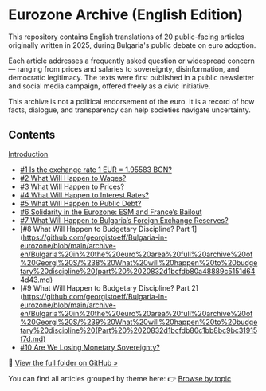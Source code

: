 # Eurozone Archive (English Edition)

This repository contains English translations of 20 public-facing articles originally written in 2025, during Bulgaria's public debate on euro adoption.

Each article addresses a frequently asked question or widespread concern — ranging from prices and salaries to sovereignty, disinformation, and democratic legitimacy. The texts were first published in a public newsletter and social media campaign, offered freely as a civic initiative.

This archive is not a political endorsement of the euro. It is a record of how facts, dialogue, and transparency can help societies navigate uncertainty.

## Contents

[Introduction](intro.md)

- [#1 Is the exchange rate 1 EUR = 1.95583 BGN?](https://github.com/georgistoeff/Bulgaria-in-eurozone/blob/main/archive-en/Bulgaria%20in%20the%20euro%20area%20full%20archive%20of%20Georgi%20S/%231%20Is%20the%20exchange%20rate%201%20EUR%20%3D%201%2095583%20BGN%2020832d1bcfdb80d1867be4ba7893400a.md)
- [#2 What Will Happen to Wages?](https://github.com/georgistoeff/Bulgaria-in-eurozone/blob/main/archive-en/Bulgaria%20in%20the%20euro%20area%20full%20archive%20of%20Georgi%20S/%232%20What%20Will%20Happen%20to%20Wages%2020832d1bcfdb80afb429c05626136f71.md)
- [#3 What Will Happen to Prices?](https://github.com/georgistoeff/Bulgaria-in-eurozone/blob/main/archive-en/Bulgaria%20in%20the%20euro%20area%20full%20archive%20of%20Georgi%20S/%233%20What%20Will%20Happen%20to%20Prices%2020832d1bcfdb8050892ad70847824e21.md)
- [#4 What Will Happen to Interest Rates?](https://github.com/georgistoeff/Bulgaria-in-eurozone/blob/main/archive-en/Bulgaria%20in%20the%20euro%20area%20full%20archive%20of%20Georgi%20S/%234%20What%20Will%20Happen%20to%20Interest%20Rates%2020832d1bcfdb80d5b355f6b8d30ee59c.md)
- [#5 What Will Happen to Public Debt?](https://github.com/georgistoeff/Bulgaria-in-eurozone/blob/main/archive-en/Bulgaria%20in%20the%20euro%20area%20full%20archive%20of%20Georgi%20S/%235%20What%20Will%20Happen%20to%20Public%20Debt%2020832d1bcfdb8038a72cc87102b8c053.md)
- [#6 Solidarity in the Eurozone: ESM and France’s Bailout](https://github.com/georgistoeff/Bulgaria-in-eurozone/blob/main/archive-en/Bulgaria%20in%20the%20euro%20area%20full%20archive%20of%20Georgi%20S/%236%20Solidarity%20in%20the%20Eurozone%20ESM%20France%E2%80%99s%20Bailout%2020832d1bcfdb80348fccec01d937bc2e.md)
- [#7 What Will Happen to Bulgaria’s Foreign Exchange Reserves?](https://github.com/georgistoeff/Bulgaria-in-eurozone/blob/main/archive-en/Bulgaria%20in%20the%20euro%20area%20full%20archive%20of%20Georgi%20S/%237%20What%20Will%20Happen%20to%20Bulgaria%E2%80%99s%20Foreign%20Exchange%2020832d1bcfdb804a85dcdc436a31a4a1.md)
- [#8 What Will Happen to Budgetary Discipline? Part 1](https://github.com/georgistoeff/Bulgaria-in-eurozone/blob/main/archive-en/Bulgaria%20in%20the%20euro%20area%20full%20archive%20of%20Georgi%20S/%238%20What%20will%20happen%20to%20budgetary%20discipline%20(part%20%2020832d1bcfdb80a48889c5151d644d43.md)
- [#9 What Will Happen to Budgetary Discipline? Part 2](https://github.com/georgistoeff/Bulgaria-in-eurozone/blob/main/archive-en/Bulgaria%20in%20the%20euro%20area%20full%20archive%20of%20Georgi%20S/%239%20What%20will%20happen%20to%20budgetary%20discipline%20(Part%20%2020832d1bcfdb80c1bb8bc9bc31915f7d.md)
- [#10 Are We Losing Monetary Sovereignty?](https://github.com/georgistoeff/Bulgaria-in-eurozone/blob/main/archive-en/Bulgaria%20in%20the%20euro%20area%20full%20archive%20of%20Georgi%20S/%2310%20Are%20we%20losing%20monetary%20sovereignty%2020832d1bcfdb806291d2efec5bc739ea.md)

📂 [View the full folder on GitHub »](https://github.com/georgistoeff/Bulgaria-in-eurozone/tree/main/archive-en/Bulgaria%20in%20the%20euro%20area%20full%20archive%20of%20Georgi%20S)

You can find all articles grouped by theme here:
👉 [Browse by topic](archive-en/browse_by_topic.md)


<!-- Add more entries as needed -->



